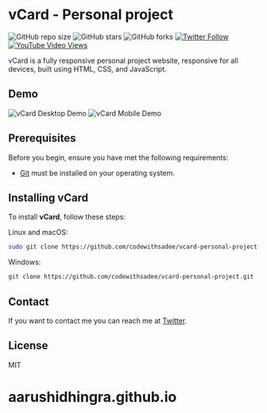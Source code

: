# vCard - Personal project

![GitHub repo size](https://img.shields.io/github/repo-size/codewithsadee/vcard-personal-project)
![GitHub stars](https://img.shields.io/github/stars/codewithsadee/vcard-personal-project?style=social)
![GitHub forks](https://img.shields.io/github/forks/codewithsadee/vcard-personal-project?style=social)
[![Twitter Follow](https://img.shields.io/twitter/follow/codewithsadee_?style=social)](https://twitter.com/intent/follow?screen_name=codewithsadee_)
[![YouTube Video Views](https://img.shields.io/youtube/views/SoxmIlgf2zM?style=social)](https://youtu.be/SoxmIlgf2zM)

vCard is a fully responsive personal project website, responsive for all devices, built using HTML, CSS, and JavaScript.

## Demo

![vCard Desktop Demo](./website-demo-image/desktop.png "Desktop Demo")
![vCard Mobile Demo](./website-demo-image/mobile.png "Mobile Demo")

## Prerequisites

Before you begin, ensure you have met the following requirements:

* [Git](https://git-scm.com/downloads "Download Git") must be installed on your operating system.

## Installing vCard

To install **vCard**, follow these steps:

Linux and macOS:

```bash
sudo git clone https://github.com/codewithsadee/vcard-personal-project.git
```

Windows:

```bash
git clone https://github.com/codewithsadee/vcard-personal-project.git
```

## Contact

If you want to contact me you can reach me at [Twitter](https://www.twitter.com/codewithsadee).

## License

MIT
# aarushidhingra.github.io
